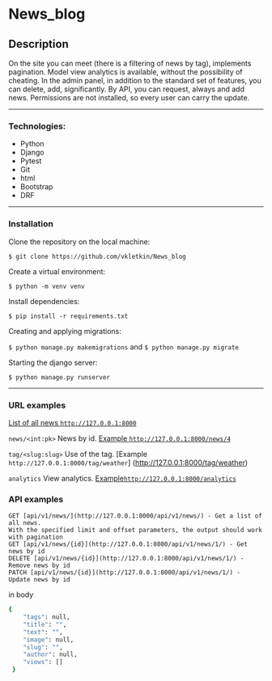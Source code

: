 # News_blog

## Description

On the site you can meet (there is a filtering of news by tag), implements pagination. Model view analytics is available, without the possibility of cheating.
In the admin panel, in addition to the standard set of features, you can delete, add, significantly. By API, you can request, always and add news.
Permissions are not installed, so every user can carry the update.

---

### Technologies:
* Python
* Django
* Pytest
* Git
* html
* Bootstrap
* DRF

---

### Installation
Clone the repository on the local machine:

```$ git clone https://github.com/vkletkin/News_blog```

 Create a virtual environment:
 
 ```$ python -m venv venv```
 
 Install dependencies:

```$ pip install -r requirements.txt```

Creating and applying migrations:

```$ python manage.py makemigrations``` and  ```$ python manage.py migrate```

Starting the django server:

```$ python manage.py runserver```

---

### URL examples

 [List of all news ```http://127.0.0.1:8000```](http://127.0.0.1:8000)
 
 ```news/<int:pk>``` News by id. [Example ```http://127.0.0.1:8000/news/4```](http://127.0.0.1:8000/news/4)
 
 ```tag/<slug:slug>``` Use of the tag. [Example ```http://127.0.0.1:8000/tag/weather```] (http://127.0.0.1:8000/tag/weather)
 
 ```analytics``` View analytics. [Example```http://127.0.0.1:8000/analytics```](http://127.0.0.1:8000/analytics)

### API examples

```
GET [api/v1/news/](http://127.0.0.1:8000/api/v1/news/) - Get a list of all news.
With the specified limit and offset parameters, the output should work with pagination
GET [api/v1/news/{id}](http://127.0.0.1:8000/api/v1/news/1/) - Get news by id
DELETE [api/v1/news/{id}](http://127.0.0.1:8000/api/v1/news/1/) - Remove news by id
PATCH [api/v1/news/{id}](http://127.0.0.1:8000/api/v1/news/1/) - Update news by id
```

in body

```bash
{
    "tags": null,
    "title": "",
    "text": "",
    "image": null,
    "slug": "",
    "author": null,
    "views": []
 }
```
